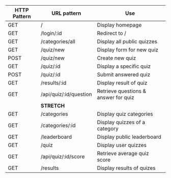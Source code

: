 |  HTTP Pattern | URL pattern  | Use  |
|---------------|--------------|------|
| GET  | /  | Display homepage  |
| GET  | /login/:id  | Redirect to /  |
| GET  | /categories/all  | Display all public quizzes  |
| GET  | /quiz/new  | Display form for new quiz  |
| POST  | /quiz/new  | Create new quiz  |
| GET  | /quiz/:id  | Display a specific quiz  |
| POST  | /quiz/:id  | Submit answered quiz  |
| GET  | /results/:id  | Display result of quiz  |
| GET  | /api/quiz/:id/question  | Retrieve questions & answer for quiz  |
| | **STRETCH** | |
| GET  | /categories  | Display quiz categories  |
| GET  | /categories/:id  | Display quizzes of a category  |
| GET  | /leaderboard  | Display public leaderboard  |
| GET  | /quiz  | Display user quizzes  |
| GET  | /api/quiz/:id/score  | Retrieve average quiz score  |
| GET  | /results  | Display results of quizes  |
